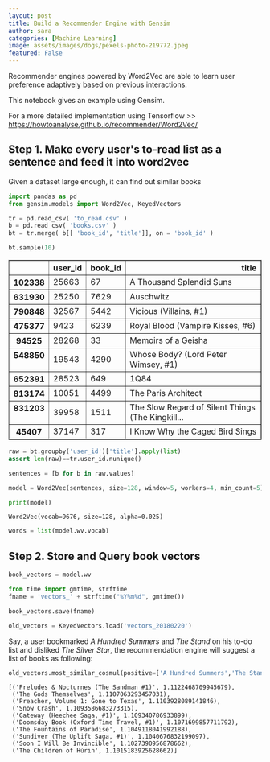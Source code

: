 ```yaml
---
layout: post
title: Build a Recommender Engine with Gensim
author: sara
categories: [Machine Learning]
image: assets/images/dogs/pexels-photo-219772.jpeg
featured: False
---
```


Recommender engines powered by Word2Vec are able to learn user preference adaptively based on previous interactions.

This notebook gives an example using Gensim. 

For a more detailed implementation using Tensorflow >> https://howtoanalyse.github.io/recommender/Word2Vec/

## Step 1. Make every user's to-read list as a sentence and feed it into word2vec

Given a dataset large enough, it can find out similar books


```python
import pandas as pd
from gensim.models import Word2Vec, KeyedVectors
```


```python
tr = pd.read_csv( 'to_read.csv' )
b = pd.read_csv( 'books.csv' )
bt = tr.merge( b[[ 'book_id', 'title']], on = 'book_id' )
```


```python
bt.sample(10)
```




<div>
<style>
    .dataframe thead tr:only-child th {
        text-align: right;
    }

    .dataframe thead th {
        text-align: left;
    }

    .dataframe tbody tr th {
        vertical-align: top;
    }
</style>
<table border="1" class="dataframe">
  <thead>
    <tr style="text-align: right;">
      <th></th>
      <th>user_id</th>
      <th>book_id</th>
      <th>title</th>
    </tr>
  </thead>
  <tbody>
    <tr>
      <th>102338</th>
      <td>25663</td>
      <td>67</td>
      <td>A Thousand Splendid Suns</td>
    </tr>
    <tr>
      <th>631930</th>
      <td>25250</td>
      <td>7629</td>
      <td>Auschwitz</td>
    </tr>
    <tr>
      <th>790848</th>
      <td>32567</td>
      <td>5442</td>
      <td>Vicious (Villains, #1)</td>
    </tr>
    <tr>
      <th>475377</th>
      <td>9423</td>
      <td>6239</td>
      <td>Royal Blood (Vampire Kisses, #6)</td>
    </tr>
    <tr>
      <th>94525</th>
      <td>28268</td>
      <td>33</td>
      <td>Memoirs of a Geisha</td>
    </tr>
    <tr>
      <th>548850</th>
      <td>19543</td>
      <td>4290</td>
      <td>Whose Body?  (Lord Peter Wimsey, #1)</td>
    </tr>
    <tr>
      <th>652391</th>
      <td>28523</td>
      <td>649</td>
      <td>1Q84</td>
    </tr>
    <tr>
      <th>813174</th>
      <td>10051</td>
      <td>4499</td>
      <td>The Paris Architect</td>
    </tr>
    <tr>
      <th>831203</th>
      <td>39958</td>
      <td>1511</td>
      <td>The Slow Regard of Silent Things (The Kingkill...</td>
    </tr>
    <tr>
      <th>45407</th>
      <td>37147</td>
      <td>317</td>
      <td>I Know Why the Caged Bird Sings</td>
    </tr>
  </tbody>
</table>
</div>




```python
raw = bt.groupby('user_id')['title'].apply(list)
assert len(raw)==tr.user_id.nunique()
```


```python
sentences = [b for b in raw.values]
```


```python
model = Word2Vec(sentences, size=128, window=5, workers=4, min_count=5)
```


```python
print(model)
```

    Word2Vec(vocab=9676, size=128, alpha=0.025)



```python
words = list(model.wv.vocab)
```

## Step 2. Store and Query book vectors


```python
book_vectors = model.wv
```


```python
from time import gmtime, strftime
fname = 'vectors_' + strftime("%Y%m%d", gmtime())
```


```python
book_vectors.save(fname)
```


```python
old_vectors = KeyedVectors.load('vectors_20180220')
```

Say, a user bookmarked _A Hundred Summers_ and _The Stand_ on his to-do list and disliked _The Silver Star_, the recommendation engine will suggest a list of books as following:


```python
old_vectors.most_similar_cosmul(positive=['A Hundred Summers','The Stand'],negative=['The Silver Star'])
```




    [('Preludes & Nocturnes (The Sandman #1)', 1.1122468709945679),
     ('The Gods Themselves', 1.1107063293457031),
     ('Preacher, Volume 1: Gone to Texas', 1.1103928089141846),
     ('Snow Crash', 1.1093586683273315),
     ('Gateway (Heechee Saga, #1)', 1.109340786933899),
     ('Doomsday Book (Oxford Time Travel, #1)', 1.1071699857711792),
     ('The Fountains of Paradise', 1.1049118041992188),
     ('Sundiver (The Uplift Saga, #1)', 1.1040676832199097),
     ('Soon I Will Be Invincible', 1.1027390956878662),
     ('The Children of Húrin', 1.1015183925628662)]




